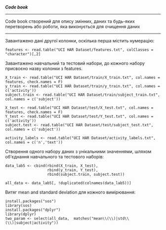 ***Code book***
___
Code book створений для опису змінних, даних та будь-яких перетворень або роботи, яка виконується для очищення даних
___

Завантажено дані другої колонки, оскілька перша містить нумерацію:
```
features <- read.table("UCI HAR Dataset/features.txt", colClasses = "character")[,2]
```
Завантажено навчальний та тестовий набори, до кожного набору присвоєно назву колонки з features.
```
X_train <- read.table("UCI HAR Dataset/train/X_train.txt", col.names = features, check.names = F)
y_train <- read.table("UCI HAR Dataset/train/y_train.txt", col.names = c('activity'))
subject.train <- read.table("UCI HAR Dataset/train/subject_train.txt", col.names = c('subject'))

X_test <- read.table("UCI HAR Dataset/test/X_test.txt", col.names = features, check.names = F)
Y_test <- read.table("UCI HAR Dataset/test/Y_test.txt", col.names = c('activity'))
subject.test <- read.table("UCI HAR Dataset/test/subject_test.txt", col.names = c('subject'))

activity_labels <- read.table("UCI HAR Dataset/activity_labels.txt", col.names = c('n','text'))
```
Створення одного набору даних з унікальними значеннями, шляхом об'єднання навчального та тестового наборів:
```
data_lab5 <- cbind(rbind(X_train, X_test),
                   rbind(y_train, Y_test), 
                   rbind(subject.train, subject.test))

all_data <- data_lab5[, !duplicated(colnames(data_lab5))]
```
Витяг mean and standard deviation для кожного вимірювання:
```
install.packages("sos")
library(sos)
install.packages("dplyr")
library(dplyr)
two_param <- select(all_data,  matches("mean\\(\\)|std\\(\\)|subject|activity"))
```
